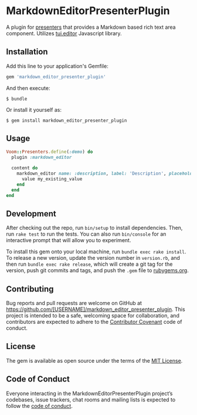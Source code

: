 # MarkdownEditorPresenterPlugin

A plugin for [presenters](http://github.com/rx/presenters) that provides a Markdown based rich text area component. Utilizes [tui.editor](https://github.com/nhn/tui.editor) Javascript library.

## Installation

Add this line to your application's Gemfile:

```ruby
gem 'markdown_editor_presenter_plugin'
```

And then execute:

    $ bundle

Or install it yourself as:

    $ gem install markdown_editor_presenter_plugin

## Usage

```ruby
Voom::Presenters.define(:demo) do
  plugin :markdown_editor

  content do 
    markdown_editor name: :description, label: 'Description', placeholder: 'Details here...', rows: 15 do
      value my_existing_value
    end
  end
end
```

## Development

After checking out the repo, run `bin/setup` to install dependencies. Then, run `rake test` to run the tests. You can also run `bin/console` for an interactive prompt that will allow you to experiment.

To install this gem onto your local machine, run `bundle exec rake install`. To release a new version, update the version number in `version.rb`, and then run `bundle exec rake release`, which will create a git tag for the version, push git commits and tags, and push the `.gem` file to [rubygems.org](https://rubygems.org).

## Contributing

Bug reports and pull requests are welcome on GitHub at https://github.com/[USERNAME]/markdown_editor_presenter_plugin. This project is intended to be a safe, welcoming space for collaboration, and contributors are expected to adhere to the [Contributor Covenant](http://contributor-covenant.org) code of conduct.

## License

The gem is available as open source under the terms of the [MIT License](https://opensource.org/licenses/MIT).

## Code of Conduct

Everyone interacting in the MarkdownEditorPresenterPlugin project’s codebases, issue trackers, chat rooms and mailing lists is expected to follow the [code of conduct](https://github.com/[USERNAME]/markdown_editor_presenter_plugin/blob/master/CODE_OF_CONDUCT.md).
